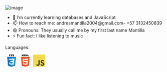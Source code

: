 ![image](https://github.com/Andresmantilla04/Andresmantilla04/assets/119468984/9b63de3c-193c-4af1-b492-7cfd6d6f2f30)

- 🌱 I’m currently learning databases and JavaScript
- 📫 How to reach me: andresmantilla2004@gmail.com- +57 3132450839 
- 😄 Pronouns: They usually call me by my first last name Mantilla
- ⚡ Fun fact: I like listening to music

Languages:

<img src="https://raw.githubusercontent.com/devicons/devicon/master/icons/css3/css3-original-wordmark.svg" alt="css3" style="max-width: 100%;" width="40" height="40"> <img src="https://raw.githubusercontent.com/devicons/devicon/master/icons/html5/html5-original-wordmark.svg" alt="html5" style="max-width: 100%;" width="40" height="40"> <img src="https://raw.githubusercontent.com/devicons/devicon/master/icons/javascript/javascript-original.svg" alt="javascript" style="max-width: 100%;" width="40" height="40">
